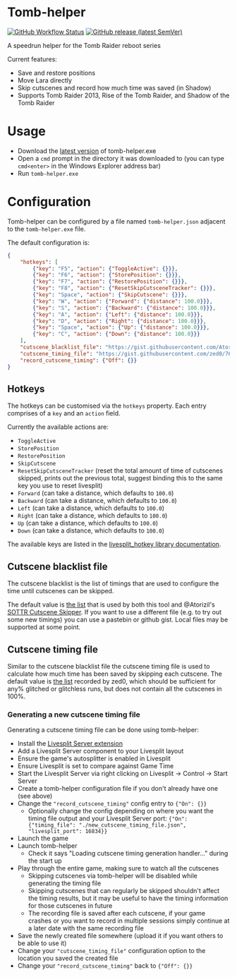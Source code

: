 # Tomb-helper
[![GitHub Workflow Status](https://img.shields.io/github/workflow/status/zed0/tomb-helper/Rust)](https://actions-badge.atrox.dev/zed0/tomb-helper/goto)
[![GitHub release (latest SemVer)](https://img.shields.io/github/v/release/zed0/tomb-helper?sort=semver)](https://github.com/zed0/tomb-helper/releases/latest)

A speedrun helper for the Tomb Raider reboot series

Current features:
- Save and restore positions
- Move Lara directly
- Skip cutscenes and record how much time was saved (in Shadow)
- Supports Tomb Raider 2013, Rise of the Tomb Raider, and Shadow of the Tomb Raider

# Usage

- Download the [latest version](https://github.com/zed0/tomb-helper/releases/latest) of tomb-helper.exe
- Open a `cmd` prompt in the directory it was downloaded to (you can type `cmd<enter>` in the Windows Explorer address bar)
- Run `tomb-helper.exe`

# Configuration

Tomb-helper can be configured by a file named `tomb-helper.json` adjacent to the `tomb-helper.exe` file.

The default configuration is:
```json
{
	"hotkeys": [
		{"key": "F5", "action": {"ToggleActive": {}}},
		{"key": "F6", "action": {"StorePosition": {}}},
		{"key": "F7", "action": {"RestorePosition": {}}},
		{"key": "F8", "action": {"ResetSkipCutsceneTracker": {}}},
		{"key": "Space", "action": {"SkipCutscene": {}}},
		{"key": "W", "action": {"Forward": {"distance": 100.0}}},
		{"key": "S", "action": {"Backward": {"distance": 100.0}}},
		{"key": "A", "action": {"Left": {"distance": 100.0}}},
		{"key": "D", "action": {"Right": {"distance": 100.0}}},
		{"key": "Space", "action": {"Up": {"distance": 100.0}}},
		{"key": "C", "action": {"Down": {"distance": 100.0}}}
	],
	"cutscene_blacklist_file": "https://gist.githubusercontent.com/Atorizil/734a7649471f0fa0a2a9f92a167e294b/raw/Blacklist.json",
	"cutscene_timing_file": "https://gist.githubusercontent.com/zed0/762a5790501af95189344834bc210616/raw/tomb-helper-timing-info.json",
	"record_cutscene_timing": {"Off": {}}
}
```

## Hotkeys

The hotkeys can be customised via the `hotkeys` property.
Each entry comprises of a `key` and an `action` field.

Currently the available actions are:
- `ToggleActive`
- `StorePosition`
- `RestorePosition`
- `SkipCutscene`
- `ResetSkipCutsceneTracker` (reset the total amount of time of cutscenes skipped, prints out the previous total, suggest binding this to the same key you use to reset livesplit)
- `Forward` (can take a distance, which defaults to `100.0`)
- `Backward` (can take a distance, which defaults to `100.0`)
- `Left` (can take a distance, which defaults to `100.0`)
- `Right` (can take a distance, which defaults to `100.0`)
- `Up` (can take a distance, which defaults to `100.0`)
- `Down` (can take a distance, which defaults to `100.0`)

The available keys are listed in the [livesplit_hotkey library documentation](https://docs.rs/livesplit-hotkey/0.5.0/livesplit_hotkey/linux/enum.KeyCode.html).

## Cutscene blacklist file

The cutscene blacklist is the list of timings that are used to configure the time until cutscenes can be skipped.

The default value is [the list](https://gist.github.com/Atorizil/734a7649471f0fa0a2a9f92a167e294b) that is used by both this tool and @Atorizil's [SOTTR Cutscene Skipper](https://github.com/Atorizil/SOTTR-Cutscene-Skipper).
If you want to use a different file (e.g. to try out some new timings) you can use a pastebin or github gist. Local files may be supported at some point.

## Cutscene timing file

Similar to the cutscene blacklist file the cutscene timing file is used to calculate how much time has been saved by skipping each cutscene.
The default value is [the list](https://gist.github.com/zed0/762a5790501af95189344834bc210616) recorded by zed0, which should be sufficient for any% glitched or glitchless runs, but does not contain all the cutscenes in 100%.

### Generating a new cutscene timing file

Generating a cutscene timing file can be done using tomb-helper:

- Install the [Livesplit Server extension](https://github.com/LiveSplit/LiveSplit.Server)
- Add a Livesplit Server component to your Livesplit layout
- Ensure the game's autosplitter is enabled in Livesplit
- Ensure Livesplit is set to compare against Game Time
- Start the Livesplit Server via right clicking on Livesplit -> Control -> Start Server
- Create a tomb-helper configuration file if you don't already have one (see above)
- Change the `"record_cutscene_timing"` config entry to `{"On": {}}`
	- Optionally change the config depending on where you want the timing file output and your Livesplit Server port: `{"On": {"timing_file": "./new_cutscene_timing_file.json", "livesplit_port": 16834}}`
- Launch the game
- Launch tomb-helper
	- Check it says "Loading cutscene timing generation handler..." during the start up
- Play through the entire game, making sure to watch all the cutscenes
	- Skipping cutscenes via tomb-helper will be disabled while generating the timing file
	- Skipping cutscenes that can regularly be skipped shouldn't affect the timing results, but it may be useful to have the timing information for those cutscenes in future
	- The recording file is saved after each cutscene, if your game crashes or you want to record in multiple sessions simply continue at a later date with the same recording file
- Save the newly created file somewhere (upload it if you want others to be able to use it)
- Change your `"cutscene_timing_file"` configuration option to the location you saved the created file
- Change your `"record_cutscene_timing"` back to `{"Off": {}}`
